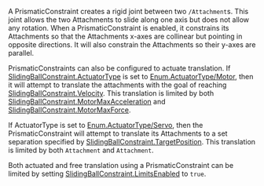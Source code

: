 A PrismaticConstraint creates a rigid joint between two `/Attachment`s. This joint allows the two Attachments to slide along one axis but does not allow any rotation. When a PrismaticConstraint is enabled, it constrains its Attachments so that the Attachments x-axes are collinear but pointing in opposite directions. It will also constrain the Attachments so their y-axes are parallel.

PrismaticConstraints can also be configured to actuate translation. If [SlidingBallConstraint.ActuatorType](https://developer.roblox.com/api-reference/property/SlidingBallConstraint/ActuatorType) is set to [Enum.ActuatorType/Motor](https://developer.roblox.com/search#stq=ActuatorType/Motor), then it will attempt to translate the attachments with the goal of reaching [SlidingBallConstraint.Velocity](https://developer.roblox.com/api-reference/property/SlidingBallConstraint/Velocity). This translation is limited by both [SlidingBallConstraint.MotorMaxAcceleration](https://developer.roblox.com/api-reference/property/SlidingBallConstraint/MotorMaxAcceleration) and [SlidingBallConstraint.MotorMaxForce](https://developer.roblox.com/api-reference/property/SlidingBallConstraint/MotorMaxForce).

If ActuatorType is set to [Enum.ActuatorType/Servo](https://developer.roblox.com/search#stq=ActuatorType/Servo), then the PrismaticConstraint will attempt to translate its Attachments to a set separation specified by [SlidingBallConstraint.TargetPosition](https://developer.roblox.com/api-reference/property/SlidingBallConstraint/TargetPosition). This translation is limited by both `Attachment` and `Attachment`.

Both actuated and free translation using a PrismaticConstraint can be limited by setting [SlidingBallConstraint.LimitsEnabled](https://developer.roblox.com/api-reference/property/SlidingBallConstraint/LimitsEnabled) to `true`.